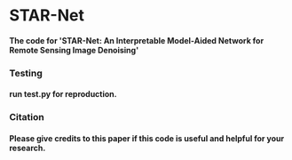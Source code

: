 # STAR-Net
#### The code for 'STAR-Net: An Interpretable Model-Aided Network for Remote Sensing Image Denoising'
### Testing
#### run test.py for reproduction.
### Citation
#### Please give credits to this paper if this code is useful and helpful for your research.
